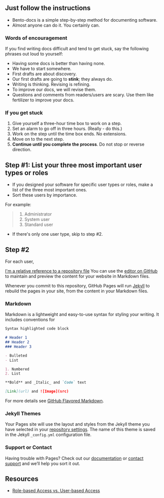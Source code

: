 ## Just follow the instructions

* Bento-docs is a simple step-by-step method for documenting software.
* Almost anyone can do it. You certainly can.

### Words of encouragement

If you find writing docs difficult and tend to get stuck, say the following phrases out loud to yourself:

* Having some docs is better than having none.
* We have to start somewhere.
* First drafts are about discovery.
* Our first drafts are going to **stink**; they always do.
* Writing is thinking. Revising is refining.
* To improve our docs, we will revise them.
* Questions and comments from readers/users are scary. Use them like fertilizer to improve your docs.

### If you get stuck

1. Give yourself a three-hour time box to work on a step.
2. Set an alarm to go off in three hours. (Really - do this.)
3. Work on the step until the time box ends. No extensions.
4. Move on to the next step.
5. **Continue until you complete the process**. Do not stop or reverse direction.

## Step #1: List your three most important user types or roles

* If you designed your software for specific user types or roles, make a list of the three most important ones.
* Sort these users by importance.

For example:

> 1. Administrator
> 2. System user
> 3. Standard user

* If there's only one user type, skip to step #2.

## Step #2

For each user,



[I'm a relative reference to a repository file](about.md)
You can use the [editor on GitHub](https://github.com/rolfedh/bento-docs/edit/master/README.md) to maintain and preview the content for your website in Markdown files.

Whenever you commit to this repository, GitHub Pages will run [Jekyll](https://jekyllrb.com/) to rebuild the pages in your site, from the content in your Markdown files.

### Markdown

Markdown is a lightweight and easy-to-use syntax for styling your writing. It includes conventions for

```markdown
Syntax highlighted code block

# Header 1
## Header 2
### Header 3

- Bulleted
- List

1. Numbered
2. List

**Bold** and _Italic_ and `Code` text

[Link](url) and ![Image](src)
```

For more details see [GitHub Flavored Markdown](https://guides.github.com/features/mastering-markdown/).

### Jekyll Themes

Your Pages site will use the layout and styles from the Jekyll theme you have selected in your [repository settings](https://github.com/rolfedh/bento-docs/settings). The name of this theme is saved in the Jekyll `_config.yml` configuration file.

### Support or Contact

Having trouble with Pages? Check out our [documentation](https://docs.github.com/categories/github-pages-basics/) or [contact support](https://github.com/contact) and we’ll help you sort it out.

## Resources

* [Role-based Access vs. User-based Access](https://technologyadvice.com/blog/information-technology/role-based-access-vs-user-based-access/)
